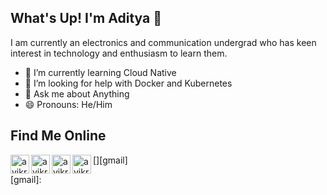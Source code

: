 ## What's Up! I'm Aditya 👋
I am currently an electronics and communication undergrad who has keen interest in technology and enthusiasm to learn them.
- 🌱 I’m currently learning Cloud Native
- 🤔 I’m looking for help with Docker and Kubernetes
- 💬 Ask me about Anything
- 😄 Pronouns: He/Him

## Find Me  Online

[<img align="left" alt="avikram553 | LinkedIn" width="30px" src="https://cdn.jsdelivr.net/npm/simple-icons@v3/icons/gmail.svg" />][gmail]
[<img align="left" alt="avikram553 | LinkedIn" width="30px" src="https://cdn.jsdelivr.net/npm/simple-icons@v3/icons/linkedin.svg" />][linkedin]
[<img align="left" alt="avikram553 | Instagram" width="30px" src="https://cdn.jsdelivr.net/npm/simple-icons@v3/icons/instagram.svg" />][instagram]
[<img align="left" alt="avikram553 | Instagram" width="30px" src="https://cdn.jsdelivr.net/npm/simple-icons@v3/icons/codechef.svg" />][Codechef]


[instagram]: https://instagram.com/avikram553
[linkedin]: https://www.linkedin.com/in/avikram553
[Codechef]: https://www.codechef.com/users/avikram553
[gmail]: <a href="mailto:avikram553@gmail.com"></a>
<!--
**avikram553/avikram553** is a ✨ _special_ ✨ repository because its `README.md` (this file) appears on your GitHub profile.

Here are some ideas to get you started:



-->
